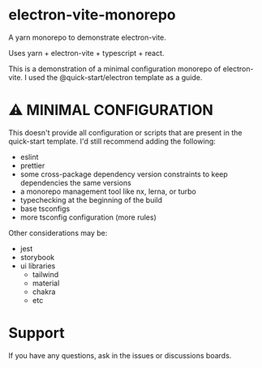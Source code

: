 # electron-vite-monorepo

A yarn monorepo to demonstrate electron-vite.

Uses yarn + electron-vite + typescript + react.

This is a demonstration of a minimal configuration monorepo of electron-vite. I used the @quick-start/electron template as a guide.

# ⚠️ MINIMAL CONFIGURATION

This doesn't provide all configuration or scripts that are present in the quick-start template. I'd still recommend adding the following:

 - eslint
 - prettier
 - some cross-package dependency version constraints to keep dependencies the same versions
 - a monorepo management tool like nx, lerna, or turbo
 - typechecking at the beginning of the build
 - base tsconfigs
 - more tsconfig configuration (more rules)

Other considerations may be:

 - jest
 - storybook
 - ui libraries
    - tailwind
    - material
    - chakra
    - etc

# Support

If you have any questions, ask in the issues or discussions boards.